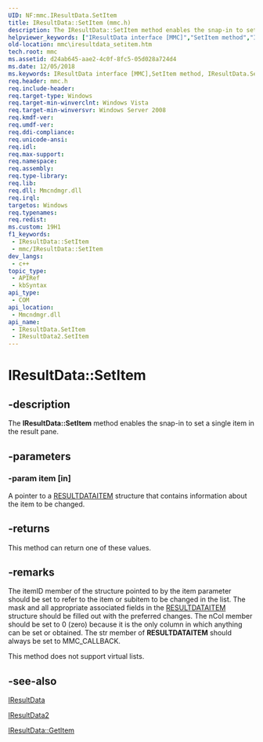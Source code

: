 ```yaml
---
UID: NF:mmc.IResultData.SetItem
title: IResultData::SetItem (mmc.h)
description: The IResultData::SetItem method enables the snap-in to set a single item in the result pane.
helpviewer_keywords: ["IResultData interface [MMC]","SetItem method","IResultData.SetItem","IResultData2 interface [MMC]","SetItem method","IResultData2::SetItem","IResultData::SetItem","SetItem","SetItem method [MMC]","SetItem method [MMC]","IResultData interface","SetItem method [MMC]","IResultData2 interface","_slate_iresultdata_setitem","mmc.iresultdata_setitem","mmc/IResultData2::SetItem","mmc/IResultData::SetItem"]
old-location: mmc\iresultdata_setitem.htm
tech.root: mmc
ms.assetid: d24ab645-aae2-4c0f-8fc5-05d028a724d4
ms.date: 12/05/2018
ms.keywords: IResultData interface [MMC],SetItem method, IResultData.SetItem, IResultData2 interface [MMC],SetItem method, IResultData2::SetItem, IResultData::SetItem, SetItem, SetItem method [MMC], SetItem method [MMC],IResultData interface, SetItem method [MMC],IResultData2 interface, _slate_iresultdata_setitem, mmc.iresultdata_setitem, mmc/IResultData2::SetItem, mmc/IResultData::SetItem
req.header: mmc.h
req.include-header: 
req.target-type: Windows
req.target-min-winverclnt: Windows Vista
req.target-min-winversvr: Windows Server 2008
req.kmdf-ver: 
req.umdf-ver: 
req.ddi-compliance: 
req.unicode-ansi: 
req.idl: 
req.max-support: 
req.namespace: 
req.assembly: 
req.type-library: 
req.lib: 
req.dll: Mmcndmgr.dll
req.irql: 
targetos: Windows
req.typenames: 
req.redist: 
ms.custom: 19H1
f1_keywords:
 - IResultData::SetItem
 - mmc/IResultData::SetItem
dev_langs:
 - c++
topic_type:
 - APIRef
 - kbSyntax
api_type:
 - COM
api_location:
 - Mmcndmgr.dll
api_name:
 - IResultData.SetItem
 - IResultData2.SetItem
---
```


# IResultData::SetItem


## -description

The <b>IResultData::SetItem</b> method enables the snap-in to set a single item in the result pane.

## -parameters

### -param item [in]

A pointer to a 
<a href="https://docs.microsoft.com/windows/desktop/api/mmc/ns-mmc-resultdataitem">RESULTDATAITEM</a> structure that contains information about the item to be changed.

## -returns

This method can return one of these values.

## -remarks

The itemID member of the structure pointed to by the item parameter should be set to refer to the item or subitem to be changed in the list. The mask and all appropriate associated fields in the 
<a href="https://docs.microsoft.com/windows/desktop/api/mmc/ns-mmc-resultdataitem">RESULTDATAITEM</a> structure should be filled out with the preferred changes. The nCol member should be set to 0 (zero) because it is the only column in which anything can be set or obtained. The str member of 
<b>RESULTDATAITEM</b> should always be set to MMC_CALLBACK.

This method does not support virtual lists.

## -see-also

<a href="https://docs.microsoft.com/windows/desktop/api/mmc/nn-mmc-iresultdata">IResultData</a>



<a href="https://docs.microsoft.com/windows/desktop/api/mmc/nn-mmc-iresultdata2">IResultData2</a>



<a href="https://docs.microsoft.com/windows/desktop/api/mmc/nf-mmc-iresultdata-getitem">IResultData::GetItem</a>


